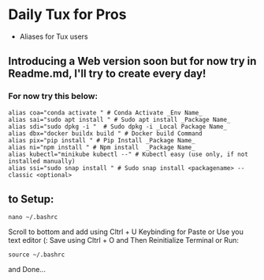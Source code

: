 # Daily Tux for Pros
- Aliases for Tux users

## Introducing a Web version soon but for now try in Readme.md, I'll try to create every day!
### For now try this below:

```shell
alias coa="conda activate " # Conda Activate _Env Name_
alias sai="sudo apt install " # Sudo apt install _Package Name_
alias sdi="sudo dpkg -i "  # Sudo dpkg -i _Local Package Name_
alias dbx="docker buildx build " # Docker build Command
alias pix="pip install " # Pip Install _Package Name_
alias ni="npm install " # Npm install  _Package Name_
alias kubectl="minikube kubectl --" # Kubectl easy (use only, if not installed manually)
alias ssi="sudo snap install " # Sudo snap install <packagename> --classic <optional>
```

## to Setup:
```shell
nano ~/.bashrc
```

Scroll to bottom and add using Cltrl + U Keybinding for Paste or Use you text editor (:
Save using Cltrl + O and Then Reinitialize Terminal or Run:
```shell
source ~/.bashrc
```

and Done...
